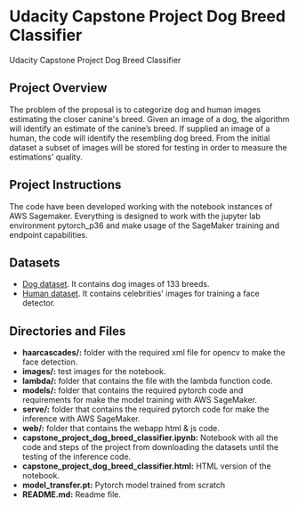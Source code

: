 # Udacity Capstone Project Dog Breed Classifier

Udacity Capstone Project Dog Breed Classifier

## Project Overview

The problem of the proposal is to categorize dog and human images estimating the closer canine's breed. Given an image of a dog, the algorithm will identify an estimate of the canine’s breed. If supplied an image of a human, the code will identify the resembling dog breed. From the initial dataset a subset of images will be stored for testing in order to measure the estimations' quality.

## Project Instructions

The code have been developed working with the notebook instances of AWS Sagemaker. Everything is designed to work with the jupyter lab environment pytorch_p36 and make usage of the SageMaker training and endpoint capabilities.

## Datasets

* [Dog dataset](https://s3-us-west-1.amazonaws.com/udacity-aind/dog-project/dogImages.zip). It contains dog images of 133 breeds.
* [Human dataset](http://vis-www.cs.umass.edu/lfw/lfw.tgz). It contains celebrities' images for training a face detector.

## Directories and Files

* **haarcascades/:** folder with the required xml file for opencv to make the face detection.
* **images/:** test images for the notebook.
* **lambda/:** folder that contains the file with the lambda function code.
* **models/:** folder that contains the required pytorch code and requirements for make the model training with AWS SageMaker.
* **serve/:** folder that contains the required pytorch code for make the inference with AWS SageMaker.
* **web/:** folder that contains the webapp html & js code.
* **capstone_project_dog_breed_classifier.ipynb:** Notebook with all the code and steps of the project from downloading the datasets until the testing of the inference code.
* **capstone_project_dog_breed_classifier.html:** HTML version of the notebook.
* **model_transfer.pt:** Pytorch model trained from scratch
* **README.md:** Readme file.

